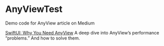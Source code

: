 # AnyViewTest
Demo code for AnyView article on Medium

[SwiftUI: Why You Need AnyView](https://michaellong.medium.com/swiftui-why-you-need-anyview-99b1c48794a4?sk=aa8a10408da124a877e87248991ffbf3)
A deep dive into AnyView’s performance “problems.” And how to solve them.
